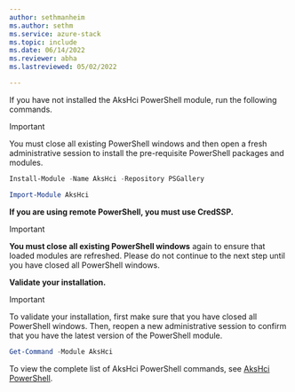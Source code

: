 ```yaml
---
author: sethmanheim
ms.author: sethm
ms.service: azure-stack
ms.topic: include
ms.date: 06/14/2022
ms.reviewer: abha
ms.lastreviewed: 05/02/2022

---
```


If you have not installed the AksHci PowerShell module, run the following commands.

> [!IMPORTANT]  
> You must close all existing PowerShell windows and then open a fresh administrative session to install the pre-requisite PowerShell packages and modules.

```powershell
Install-Module -Name AksHci -Repository PSGallery
```

```powershell
Import-Module AksHci
```

**If you are using remote PowerShell, you must use CredSSP.**

> [!IMPORTANT]  
> **You must close all existing PowerShell windows** again to ensure that loaded modules are refreshed. Please do not continue to the next step until you have closed all PowerShell windows.

**Validate your installation.**
> [!IMPORTANT]  
> To validate your installation, first make sure that you have closed all PowerShell windows. Then, reopen a new administrative session to confirm that you have the latest version of the PowerShell module. 

```powershell
Get-Command -Module AksHci
```

To view the complete list of AksHci PowerShell commands, see [AksHci PowerShell](../reference/ps/index.md).
